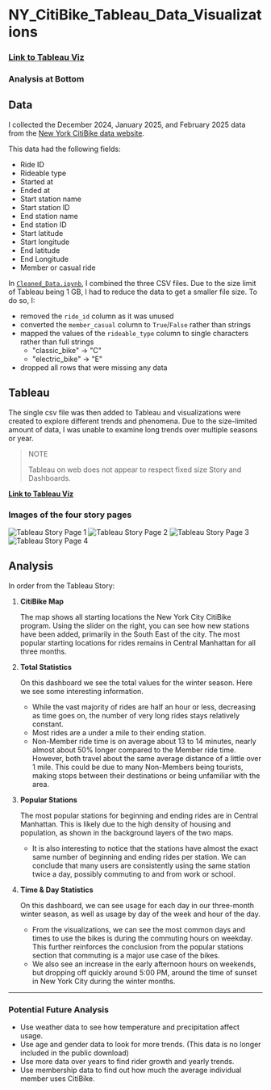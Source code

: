 # NY_CitiBike_Tableau_Data_Visualizations

### **[Link to Tableau Viz](https://public.tableau.com/app/profile/jonathan.yang1344/viz/CitiBikeDataVisualizationAnalysis/CitiBikeData-Story)**

### Analysis at Bottom

## Data
I collected the December 2024, January 2025, and February 2025 data from the [New York CitiBike data website](https://s3.amazonaws.com/tripdata/index.html).

This data had the following fields:

- Ride ID
- Rideable type
- Started at
- Ended at
- Start station name
- Start station ID
- End station name
- End station ID
- Start latitude
- Start longitude
- End latitude
- End Longitude
- Member or casual ride

In [`Cleaned_Data.ipynb`](Cleaned_Data.ipynb), I combined the three CSV files. Due to the size limit of Tableau being 1 GB, I had to reduce the data to get a smaller file size. To do so, I:
- removed the `ride_id` column as it was unused
- converted the `member_casual` column to `True`/`False` rather than strings
- mapped the values of the `rideable_type` column to single characters rather than full strings
    - "classic_bike"  -> "C"
    - "electric_bike" -> "E"
- dropped all rows that were missing any data

## Tableau
The single csv file was then added to Tableau and visualizations were created to explore different trends and phenomena. Due to the size-limited amount of data, I was unable to examine long trends over multiple seasons or year.

> NOTE
>
> Tableau on web does not appear to respect fixed size Story and Dashboards.

**[Link to Tableau Viz](https://public.tableau.com/app/profile/jonathan.yang1344/viz/CitiBikeDataVisualizationAnalysis/CitiBikeData-Story)**

### Images of the four story pages
![Tableau Story Page 1](Images/CitiBike_Map_All_Stations-Story1.png)
![Tableau Story Page 2](Images/CitiBike_Total_Statistics-Story2.png)
![Tableau Story Page 3](Images/CitiBike_Popular_Stations-Story3.png)
![Tableau Story Page 4](Images/CitiBike_Time&Day_Statistics-Story4.png)

## Analysis

In order from the Tableau Story:

1. **CitiBike Map**

    The map shows all starting locations the New York City CitiBike program. Using the slider on the right, you can see how new stations have been added, primarily in the South East of the city. The most popular starting locations for rides remains in Central Manhattan for all three months.

2. **Total Statistics**

    On this dashboard we see the total values for the winter season. Here we see some interesting information.
    - While the vast majority of rides are half an hour or less, decreasing as time goes on, the number of very long rides stays relatively constant.
    - Most rides are a under a mile to their ending station. 
    - Non-Member ride time is on average about 13 to 14 minutes, nearly almost about 50% longer compared to the Member ride time. However, both travel about the same average distance of a little over 1 mile. This could be due to many Non-Members being tourists, making stops between their destinations or being unfamiliar with the area.

3. **Popular Stations**

    The most popular stations for beginning and ending rides are in Central Manhattan. This is likely due to the high density of housing and population, as shown in the background layers of the two maps.
    - It is also interesting to notice that the stations have almost the exact same number of beginning and ending rides per station. We can conclude that many users are consistently using the same station twice a day, possibly commuting to and from  work or school.

4. **Time & Day Statistics**

    On this dashboard, we can see usage for each day in our three-month winter season, as well as usage by day of the week and hour of the day.
    - From the visualizations, we can see the most common days and times to use the bikes is during the commuting hours on weekday. This further reinforces the conclusion from the popular stations section that commuting is a major use case of the bikes.
    - We also see an increase in the early afternoon hours on weekends, but dropping off quickly around 5:00 PM, around the time of sunset in New York City during the winter months.
    
<hr>

### Potential Future Analysis
- Use weather data to see how temperature and precipitation affect usage.
- Use age and gender data to look for more trends. (This data is no longer included in the public download)
- Use more data over years to find rider growth and yearly trends.
- Use membership data to find out how much the average individual member uses CitiBike.
